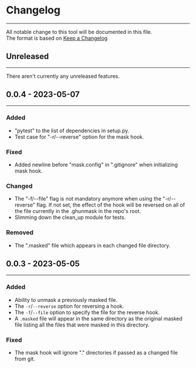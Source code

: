 # Changelog  
***
All notable change to this tool will be documented in this file.  
The format is based on [Keep a Changelog](https://keepachangelog.com/en/1.1.0/)
## Unreleased
---
There aren't currently any unreleased features.
## 0.0.4 - 2023-05-07
---
### Added
- "pytest" to the list of dependencies in setup.py.
- Test case for "-r/--reverse" option for the mask hook.

### Fixed
- Added newline before "mask.config" in ".gitignore" when initializing mask hook.

### Changed
- The "-f/--file" flag is not mandatory anymore when using the "-r/--reverse" flag. If not set, the effect of the hook will be reversed on all of the file currently in the .ghunmask in the repo's root.
- Slimming down the clean_up module for tests.

### Removed
- The ".masked" file which appears in each changed file directory.

## 0.0.3 - 2023-05-05
---
### Added
- Ability to unmask a previously masked file.
- The `-r`/`--reverse` option for reversing a hook.
- The `-f`/`--file` option to specify the file for the reverse hook.
- A `.masked` file will appear in the same directory as the original masked file listing all the files that were masked in this directory.

### Fixed
- The mask hook will ignore "." directories if passed as a changed file from git.

